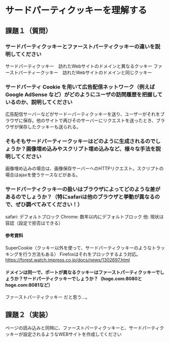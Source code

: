 # サードパーティクッキーを理解する

## 課題１（質問）

### サードパーティクッキーとファーストパーティクッキーの違いを説明してください
サードパーティクッキー　訪れたWebサイトのドメインと異なるクッキー
ファーストパーティークッキー　訪れたWebサイトのドメインと同じクッキー

### サードパーティ Cookie を用いて広告配信ネットワーク（例えばGoogle AdSense など）がどのようにユーザの訪問履歴を把握しているのか、説明してください

広告配信サーバーなどがサードーパーティクッキーを送り、ユーザーがそれをブラウザに保存。他のサイトで再びそのサーバーにリクエストを送ったとき、ブラウザが保存したクッキーも送られる。


### そもそもサードパーティークッキーはどのように生成されるのでしょうか？画像埋め込みやスクリプト埋め込みなど、様々な手法を説明してください

画像埋め込みの場合は、画像保存サーバーへのHTTPリクエスト。スクリプトの場合はajaxを使うケースなどがある。

### サードパーティクッキーの扱いはブラウザによってどのような差があるのでしょうか？（特にsafariは他のブラウザと挙動が異なるので、ぜひ調べてみてください！）

safari: デフォルトブロック
Chrome: 数年以内にデフォルトブロック
他: 現状は容認（設定で拒否はできる）

#### 参考資料
SuperCookie（クッキー以外を使って、サードパーティクッキーのようなトラッキングを行う方法もある）
Firefoxはそれをブロックするよう対応。
https://forest.watch.impress.co.jp/docs/news/1302697.html


#### ドメインは同一で、ポートが異なるクッキーはファーストパーティクッキーでしょうか？サードパーティクッキーでしょうか？（hoge.com:8080とhoge.com:8081など）

ファーストパーティクッキー だと思う…。



## 課題２（実装）

ページの読み込みと同時に、ファーストパーティクッキーと、サードパーティクッキーが設定されるようなWEBサイトを作成してください

